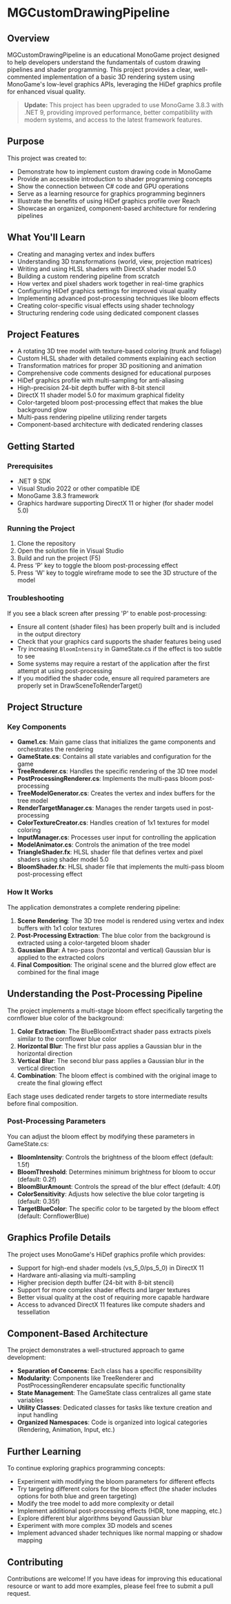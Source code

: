 # MGCustomDrawingPipeline

## Overview
MGCustomDrawingPipeline is an educational MonoGame project designed to help developers understand the fundamentals of custom drawing pipelines and shader programming. This project provides a clear, well-commented implementation of a basic 3D rendering system using MonoGame's low-level graphics APIs, leveraging the HiDef graphics profile for enhanced visual quality.

> **Update:** This project has been upgraded to use MonoGame 3.8.3 with .NET 9, providing improved performance, better compatibility with modern systems, and access to the latest framework features.

## Purpose
This project was created to:
- Demonstrate how to implement custom drawing code in MonoGame
- Provide an accessible introduction to shader programming concepts
- Show the connection between C# code and GPU operations
- Serve as a learning resource for graphics programming beginners
- Illustrate the benefits of using HiDef graphics profile over Reach
- Showcase an organized, component-based architecture for rendering pipelines

## What You'll Learn
- Creating and managing vertex and index buffers
- Understanding 3D transformations (world, view, projection matrices)
- Writing and using HLSL shaders with DirectX shader model 5.0
- Building a custom rendering pipeline from scratch
- How vertex and pixel shaders work together in real-time graphics
- Configuring HiDef graphics settings for improved visual quality
- Implementing advanced post-processing techniques like bloom effects
- Creating color-specific visual effects using shader technology
- Structuring rendering code using dedicated component classes

## Project Features
- A rotating 3D tree model with texture-based coloring (trunk and foliage)
- Custom HLSL shader with detailed comments explaining each section
- Transformation matrices for proper 3D positioning and animation
- Comprehensive code comments designed for educational purposes
- HiDef graphics profile with multi-sampling for anti-aliasing
- High-precision 24-bit depth buffer with 8-bit stencil
- DirectX 11 shader model 5.0 for maximum graphical fidelity
- Color-targeted bloom post-processing effect that makes the blue background glow
- Multi-pass rendering pipeline utilizing render targets
- Component-based architecture with dedicated rendering classes

## Getting Started

### Prerequisites
- .NET 9 SDK
- Visual Studio 2022 or other compatible IDE
- MonoGame 3.8.3 framework
- Graphics hardware supporting DirectX 11 or higher (for shader model 5.0)

### Running the Project
1. Clone the repository
2. Open the solution file in Visual Studio
3. Build and run the project (F5)
4. Press 'P' key to toggle the bloom post-processing effect
5. Press 'W' key to toggle wireframe mode to see the 3D structure of the model

### Troubleshooting
If you see a black screen after pressing 'P' to enable post-processing:
- Ensure all content (shader files) has been properly built and is included in the output directory
- Check that your graphics card supports the shader features being used
- Try increasing `BloomIntensity` in GameState.cs if the effect is too subtle to see
- Some systems may require a restart of the application after the first attempt at using post-processing
- If you modified the shader code, ensure all required parameters are properly set in DrawSceneToRenderTarget()

## Project Structure

### Key Components
- **Game1.cs**: Main game class that initializes the game components and orchestrates the rendering
- **GameState.cs**: Contains all state variables and configuration for the game
- **TreeRenderer.cs**: Handles the specific rendering of the 3D tree model
- **PostProcessingRenderer.cs**: Implements the multi-pass bloom post-processing
- **TreeModelGenerator.cs**: Creates the vertex and index buffers for the tree model
- **RenderTargetManager.cs**: Manages the render targets used in post-processing
- **ColorTextureCreator.cs**: Handles creation of 1x1 textures for model coloring
- **InputManager.cs**: Processes user input for controlling the application
- **ModelAnimator.cs**: Controls the animation of the tree model
- **TriangleShader.fx**: HLSL shader file that defines vertex and pixel shaders using shader model 5.0
- **BloomShader.fx**: HLSL shader file that implements the multi-pass bloom post-processing effect

### How It Works
The application demonstrates a complete rendering pipeline:
1. **Scene Rendering**: The 3D tree model is rendered using vertex and index buffers with 1x1 color textures
2. **Post-Processing Extraction**: The blue color from the background is extracted using a color-targeted bloom shader
3. **Gaussian Blur**: A two-pass (horizontal and vertical) Gaussian blur is applied to the extracted colors
4. **Final Composition**: The original scene and the blurred glow effect are combined for the final image

## Understanding the Post-Processing Pipeline

The project implements a multi-stage bloom effect specifically targeting the cornflower blue color of the background:

1. **Color Extraction**: The BlueBloomExtract shader pass extracts pixels similar to the cornflower blue color
2. **Horizontal Blur**: The first blur pass applies a Gaussian blur in the horizontal direction
3. **Vertical Blur**: The second blur pass applies a Gaussian blur in the vertical direction
4. **Combination**: The bloom effect is combined with the original image to create the final glowing effect

Each stage uses dedicated render targets to store intermediate results before final composition.

### Post-Processing Parameters
You can adjust the bloom effect by modifying these parameters in GameState.cs:
- **BloomIntensity**: Controls the brightness of the bloom effect (default: 1.5f)
- **BloomThreshold**: Determines minimum brightness for bloom to occur (default: 0.2f)
- **BloomBlurAmount**: Controls the spread of the blur effect (default: 4.0f)
- **ColorSensitivity**: Adjusts how selective the blue color targeting is (default: 0.35f)
- **TargetBlueColor**: The specific color to be targeted by the bloom effect (default: CornflowerBlue)

## Graphics Profile Details
The project uses MonoGame's HiDef graphics profile which provides:
- Support for high-end shader models (vs_5_0/ps_5_0) in DirectX 11
- Hardware anti-aliasing via multi-sampling
- Higher precision depth buffer (24-bit with 8-bit stencil)
- Support for more complex shader effects and larger textures
- Better visual quality at the cost of requiring more capable hardware
- Access to advanced DirectX 11 features like compute shaders and tessellation

## Component-Based Architecture
The project demonstrates a well-structured approach to game development:
- **Separation of Concerns**: Each class has a specific responsibility
- **Modularity**: Components like TreeRenderer and PostProcessingRenderer encapsulate specific functionality
- **State Management**: The GameState class centralizes all game state variables
- **Utility Classes**: Dedicated classes for tasks like texture creation and input handling
- **Organized Namespaces**: Code is organized into logical categories (Rendering, Animation, Input, etc.)

## Further Learning
To continue exploring graphics programming concepts:
- Experiment with modifying the bloom parameters for different effects
- Try targeting different colors for the bloom effect (the shader includes options for both blue and green targeting)
- Modify the tree model to add more complexity or detail
- Implement additional post-processing effects (HDR, tone mapping, etc.)
- Explore different blur algorithms beyond Gaussian blur
- Experiment with more complex 3D models and scenes
- Implement advanced shader techniques like normal mapping or shadow mapping

## Contributing
Contributions are welcome! If you have ideas for improving this educational resource or want to add more examples, please feel free to submit a pull request.